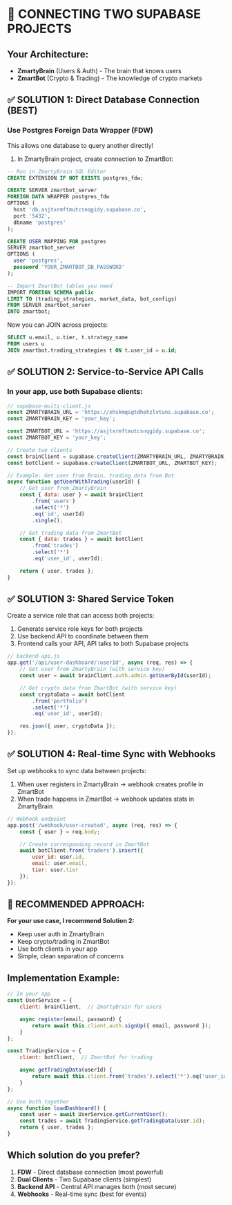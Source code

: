 # 🔗 CONNECTING TWO SUPABASE PROJECTS

## Your Architecture:
- **ZmartyBrain** (Users & Auth) - The brain that knows users
- **ZmartBot** (Crypto & Trading) - The knowledge of crypto markets

## ✅ SOLUTION 1: Direct Database Connection (BEST)

### Use Postgres Foreign Data Wrapper (FDW)
This allows one database to query another directly!

1. In ZmartyBrain project, create connection to ZmartBot:
```sql
-- Run in ZmartyBrain SQL Editor
CREATE EXTENSION IF NOT EXISTS postgres_fdw;

CREATE SERVER zmartbot_server
FOREIGN DATA WRAPPER postgres_fdw
OPTIONS (
  host 'db.asjtxrmftmutcsnqgidy.supabase.co',
  port '5432',
  dbname 'postgres'
);

CREATE USER MAPPING FOR postgres
SERVER zmartbot_server
OPTIONS (
  user 'postgres',
  password 'YOUR_ZMARTBOT_DB_PASSWORD'
);

-- Import ZmartBot tables you need
IMPORT FOREIGN SCHEMA public
LIMIT TO (trading_strategies, market_data, bot_configs)
FROM SERVER zmartbot_server
INTO zmartbot;
```

Now you can JOIN across projects:
```sql
SELECT u.email, u.tier, t.strategy_name
FROM users u
JOIN zmartbot.trading_strategies t ON t.user_id = u.id;
```

## ✅ SOLUTION 2: Service-to-Service API Calls

### In your app, use both Supabase clients:
```javascript
// supabase-multi-client.js
const ZMARTYBRAIN_URL = 'https://xhskmqsgtdhehzlvtuns.supabase.co';
const ZMARTYBRAIN_KEY = 'your_key';

const ZMARTBOT_URL = 'https://asjtxrmftmutcsnqgidy.supabase.co';
const ZMARTBOT_KEY = 'your_key';

// Create two clients
const brainClient = supabase.createClient(ZMARTYBRAIN_URL, ZMARTYBRAIN_KEY);
const botClient = supabase.createClient(ZMARTBOT_URL, ZMARTBOT_KEY);

// Example: Get user from Brain, trading data from Bot
async function getUserWithTrading(userId) {
    // Get user from ZmartyBrain
    const { data: user } = await brainClient
        .from('users')
        .select('*')
        .eq('id', userId)
        .single();

    // Get trading data from ZmartBot
    const { data: trades } = await botClient
        .from('trades')
        .select('*')
        .eq('user_id', userId);

    return { user, trades };
}
```

## ✅ SOLUTION 3: Shared Service Token

Create a service role that can access both projects:

1. Generate service role keys for both projects
2. Use backend API to coordinate between them
3. Frontend calls your API, API talks to both Supabase projects

```javascript
// backend-api.js
app.get('/api/user-dashboard/:userId', async (req, res) => {
    // Get user from ZmartyBrain (with service key)
    const user = await brainClient.auth.admin.getUserById(userId);

    // Get crypto data from ZmartBot (with service key)
    const cryptoData = await botClient
        .from('portfolio')
        .select('*')
        .eq('user_id', userId);

    res.json({ user, cryptoData });
});
```

## ✅ SOLUTION 4: Real-time Sync with Webhooks

Set up webhooks to sync data between projects:

1. When user registers in ZmartyBrain → webhook creates profile in ZmartBot
2. When trade happens in ZmartBot → webhook updates stats in ZmartyBrain

```javascript
// Webhook endpoint
app.post('/webhook/user-created', async (req, res) => {
    const { user } = req.body;

    // Create corresponding record in ZmartBot
    await botClient.from('traders').insert({
        user_id: user.id,
        email: user.email,
        tier: user.tier
    });
});
```

## 🎯 RECOMMENDED APPROACH:

**For your use case, I recommend Solution 2:**
- Keep user auth in ZmartyBrain
- Keep crypto/trading in ZmartBot
- Use both clients in your app
- Simple, clean separation of concerns

## Implementation Example:

```javascript
// In your app
const UserService = {
    client: brainClient,  // ZmartyBrain for users

    async register(email, password) {
        return await this.client.auth.signUp({ email, password });
    }
};

const TradingService = {
    client: botClient,  // ZmartBot for trading

    async getTradingData(userId) {
        return await this.client.from('trades').select('*').eq('user_id', userId);
    }
};

// Use both together
async function loadDashboard() {
    const user = await UserService.getCurrentUser();
    const trades = await TradingService.getTradingData(user.id);
    return { user, trades };
}
```

## Which solution do you prefer?
1. **FDW** - Direct database connection (most powerful)
2. **Dual Clients** - Two Supabase clients (simplest)
3. **Backend API** - Central API manages both (most secure)
4. **Webhooks** - Real-time sync (best for events)